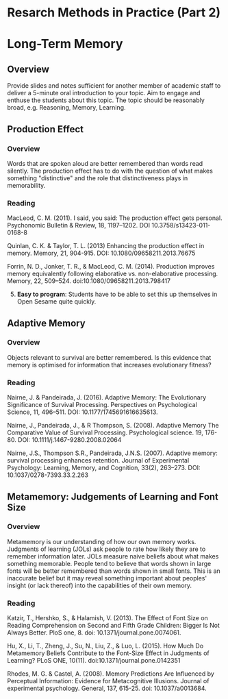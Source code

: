 # Resarch Methods in Practice (Part 2)

# Long-Term Memory

## Overview

Provide slides and notes sufficient for another member of academic staff to deliver a 5-minute oral introduction to your topic. Aim to engage and enthuse the students about this topic. The topic should be reasonably broad, e.g. Reasoning, Memory, Learning.

## Production Effect

### Overview

Words that are spoken aloud are better remembered than words read silently. The production effect has to do with the question of what makes something "distinctive" and the role that distinctiveness plays in memorability.

### Reading

MacLeod, C. M. (2011). I said, you said: The production effect gets personal. Psychonomic Bulletin & Review, 18, 1197–1202.
DOI 10.3758/s13423-011-0168-8

Quinlan, C. K. & Taylor, T. L. (2013) Enhancing the production effect in memory. Memory, 21, 904-915. DOI: 10.1080/09658211.2013.76675

Forrin, N. D., Jonker, T. R., & MacLeod, C. M. (2014). Production improves memory equivalently following elaborative vs. non-elaborative processing. Memory, 22, 509–524. doi:10.1080/09658211.2013.798417

5. **Easy to program**: Students have to be able to set this up themselves in Open Sesame quite quickly.

## Adaptive Memory

### Overview

Objects relevant to survival are better remembered. Is this evidence that memory is optimised for information that increases evolutionary fitness?

### Reading

Nairne, J. & Pandeirada, J. (2016). Adaptive Memory: The Evolutionary Significance of Survival Processing. Perspectives on Psychological Science, 11, 496–511. DOI: 10.1177/1745691616635613.

Nairne, J., Pandeirada, J., & R Thompson, S. (2008). Adaptive Memory The Comparative Value of Survival Processing. Psychological science. 19, 176-80. DOI: 10.1111/j.1467-9280.2008.02064

Nairne, J.S., Thompson S.R., Pandeirada, J.N.S. (2007). Adaptive memory: survival processing enhances retention. Journal of Experimental Psychology: Learning, Memory, and Cognition, 33(2), 263–273. DOI: 10.1037/0278-7393.33.2.263

## Metamemory: Judgements of Learning and Font Size

### Overview

Metamemory is our understanding of how our own memory works. Judgments of learning (JOLs) ask people to rate how likely they are to remember information later. JOLs measure naive beliefs about what makes something memorable. People tend to believe that words shown in large fonts will be better remembered than words shown in small fonts. This is an inaccurate belief but it may reveal something important about peoples' insight (or lack thereof) into the capabilities of their own memory.     

### Reading

Katzir, T., Hershko, S., & Halamish, V. (2013). The Effect of Font Size on Reading Comprehension on Second and Fifth Grade Children: Bigger Is Not Always Better. PloS one, 8. doi: 10.1371/journal.pone.0074061. 

Hu, X., Li, T., Zheng, J., Su, N., Liu, Z., & Luo, L. (2015). How Much Do Metamemory Beliefs Contribute to the Font-Size Effect in Judgments of Learning? PLoS ONE, 10(11). doi:10.1371/journal.pone.0142351

Rhodes, M. G. & Castel, A. (2008). Memory Predictions Are Influenced by Perceptual Information: Evidence for Metacognitive Illusions. Journal of experimental psychology. General, 137, 615-25. doi: 10.1037/a0013684. 

